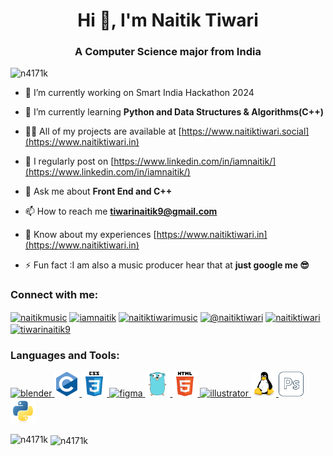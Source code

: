 <h1 align="center">Hi 👋, I'm Naitik Tiwari</h1>
<h3 align="center">A Computer Science major from India</h3>

<p align="left"> <img src="https://komarev.com/ghpvc/?username=n4171k&label=Profile%20views&color=0e75b6&style=plastic" alt="n4171k" /> </p>

- 🔭 I’m currently working on Smart India Hackathon 2024

- 🌱 I’m currently learning **Python and Data Structures & Algorithms(C++)**

- 👨‍💻 All of my projects are available at [https://www.naitiktiwari.social](https://www.naitiktiwari.in)

- 📝 I regularly post on [https://www.linkedin.com/in/iamnaitik/](https://www.linkedin.com/in/iamnaitik/)

- 💬 Ask me about **Front End and C++**

- 📫 How to reach me **tiwarinaitik9@gmail.com**

- 📄 Know about my experiences [https://www.naitiktiwari.in](https://www.naitiktiwari.in)

- ⚡ Fun fact :I am also a music producer hear that at **just google me 😎**

<h3 align="left">Connect with me:</h3>
<p align="left">
<a href="https://twitter.com/naitikmusic" target="blank"><img align="center" src="https://raw.githubusercontent.com/rahuldkjain/github-profile-readme-generator/master/src/images/icons/Social/twitter.svg" alt="naitikmusic" height="30" width="40" /></a>
<a href="https://linkedin.com/in/iamnaitik" target="blank"><img align="center" src="https://raw.githubusercontent.com/rahuldkjain/github-profile-readme-generator/master/src/images/icons/Social/linked-in-alt.svg" alt="iamnaitik" height="30" width="40" /></a>
<a href="https://instagram.com/naitiktiwarimusic" target="blank"><img align="center" src="https://raw.githubusercontent.com/rahuldkjain/github-profile-readme-generator/master/src/images/icons/Social/instagram.svg" alt="naitiktiwarimusic" height="30" width="40" /></a>
<a href="https://www.youtube.com/c/@naitiktiwari" target="blank"><img align="center" src="https://raw.githubusercontent.com/rahuldkjain/github-profile-readme-generator/master/src/images/icons/Social/youtube.svg" alt="@naitiktiwari" height="30" width="40" /></a>
<a href="https://www.codechef.com/users/naitiktiwari" target="blank"><img align="center" src="https://cdn.jsdelivr.net/npm/simple-icons@3.1.0/icons/codechef.svg" alt="naitiktiwari" height="30" width="40" /></a>
<a href="https://www.hackerrank.com/tiwarinaitik9" target="blank"><img align="center" src="https://raw.githubusercontent.com/rahuldkjain/github-profile-readme-generator/master/src/images/icons/Social/hackerrank.svg" alt="tiwarinaitik9" height="30" width="40" /></a>
</p>

<h3 align="left">Languages and Tools:</h3>
<p align="left"> <a href="https://www.blender.org/" target="_blank" rel="noreferrer"> <img src="https://download.blender.org/branding/community/blender_community_badge_white.svg" alt="blender" width="40" height="40"/> </a> <a href="https://www.cprogramming.com/" target="_blank" rel="noreferrer"> <img src="https://raw.githubusercontent.com/devicons/devicon/master/icons/c/c-original.svg" alt="c" width="40" height="40"/> </a> <a href="https://www.w3schools.com/css/" target="_blank" rel="noreferrer"> <img src="https://raw.githubusercontent.com/devicons/devicon/master/icons/css3/css3-original-wordmark.svg" alt="css3" width="40" height="40"/> </a> <a href="https://www.figma.com/" target="_blank" rel="noreferrer"> <img src="https://www.vectorlogo.zone/logos/figma/figma-icon.svg" alt="figma" width="40" height="40"/> </a> <a href="https://golang.org" target="_blank" rel="noreferrer"> <img src="https://raw.githubusercontent.com/devicons/devicon/master/icons/go/go-original.svg" alt="go" width="40" height="40"/> </a> <a href="https://www.w3.org/html/" target="_blank" rel="noreferrer"> <img src="https://raw.githubusercontent.com/devicons/devicon/master/icons/html5/html5-original-wordmark.svg" alt="html5" width="40" height="40"/> </a> <a href="https://www.adobe.com/in/products/illustrator.html" target="_blank" rel="noreferrer"> <img src="https://www.vectorlogo.zone/logos/adobe_illustrator/adobe_illustrator-icon.svg" alt="illustrator" width="40" height="40"/> </a> <a href="https://www.linux.org/" target="_blank" rel="noreferrer"> <img src="https://raw.githubusercontent.com/devicons/devicon/master/icons/linux/linux-original.svg" alt="linux" width="40" height="40"/> </a> <a href="https://www.photoshop.com/en" target="_blank" rel="noreferrer"> <img src="https://raw.githubusercontent.com/devicons/devicon/master/icons/photoshop/photoshop-line.svg" alt="photoshop" width="40" height="40"/> </a> <a href="https://www.python.org" target="_blank" rel="noreferrer"> <img src="https://raw.githubusercontent.com/devicons/devicon/master/icons/python/python-original.svg" alt="python" width="40" height="40"/> </a> </p>

<p><img align="left" src="https://github-readme-stats.vercel.app/api/top-langs?username=n4171k&show_icons=true&theme=dark&locale=en&layout=compact" alt="n4171k" /></p>

<p>&nbsp;<img align="center" src="https://github-readme-stats.vercel.app/api?username=n4171k&show_icons=true&theme=dark&locale=en" alt="n4171k" /></p>


